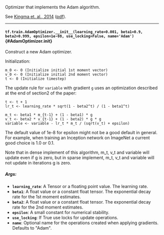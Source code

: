 Optimizer that implements the Adam algorithm.

See [Kingma et. al., 2014](http://arxiv.org/abs/1412.6980)
([pdf](http://arxiv.org/pdf/1412.6980.pdf)).

- - -

#### `tf.train.AdamOptimizer.__init__(learning_rate=0.001, beta1=0.9, beta2=0.999, epsilon=1e-08, use_locking=False, name='Adam')` {#AdamOptimizer.__init__}

Construct a new Adam optimizer.

Initialization:

```
m_0 <- 0 (Initialize initial 1st moment vector)
v_0 <- 0 (Initialize initial 2nd moment vector)
t <- 0 (Initialize timestep)
```

The update rule for `variable` with gradient `g` uses an optimization
described at the end of section2 of the paper:

```
t <- t + 1
lr_t <- learning_rate * sqrt(1 - beta2^t) / (1 - beta1^t)

m_t <- beta1 * m_{t-1} + (1 - beta1) * g
v_t <- beta2 * v_{t-1} + (1 - beta2) * g * g
variable <- variable - lr_t * m_t / (sqrt(v_t) + epsilon)
```

The default value of 1e-8 for epsilon might not be a good default in
general. For example, when training an Inception network on ImageNet a
current good choice is 1.0 or 0.1.

Note that in dense implement of this algorithm, m_t, v_t and variable will
update even if g is zero, but in sparse implement, m_t, v_t and variable
will not update in iterations g is zero.

##### Args:


*  <b>`learning_rate`</b>: A Tensor or a floating point value.  The learning rate.
*  <b>`beta1`</b>: A float value or a constant float tensor.
    The exponential decay rate for the 1st moment estimates.
*  <b>`beta2`</b>: A float value or a constant float tensor.
    The exponential decay rate for the 2nd moment estimates.
*  <b>`epsilon`</b>: A small constant for numerical stability.
*  <b>`use_locking`</b>: If True use locks for update operations.
*  <b>`name`</b>: Optional name for the operations created when applying gradients.
    Defaults to "Adam".


